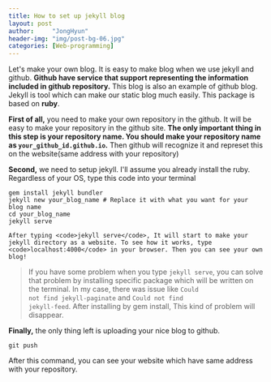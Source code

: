```yaml
---
title: How to set up jekyll blog
layout: post
author:     "JongHyun"
header-img: "img/post-bg-06.jpg"
categories: [Web-programming]
---
```

<p>
	Let's make your own blog. It is easy to make blog when we use jekyll and github. <b>Github have service that support representing the information included in github repository.</b> This blog is also an example of github blog. Jekyll is tool which can make our static blog much easily. This package is based on <b>ruby</b>.
</p>
<p>
	<b>First of all,</b> you need to make your own repository in the github. It will be easy to make your repository in the github site. <b>The only important thing in this step is your repository name. You should make your repository name as <code>your_github_id.github.io</code>.</b> Then github will recognize it and represet this on the website(same address with your repository)
</p>
<p>
	<b>Second,</b> we need to setup jekyll. I'll assume you already install the ruby. Regardless of your OS, type this code into your terminal
<pre class="language-ruby line-numbers"><code>gem install jekyll bundler
jekyll new your_blog_name # Replace it with what you want for your blog name
cd your_blog_name 
jekyll serve	</code></pre>

	After typing <code>jekyll serve</code>, It will start to make your jekyll directory as a website. To see how it works, type <code>localhost:4000</code> in your browser. Then you can see your own blog!
</p>

> If you have some problem when you type <code>jekyll serve</code>, you can solve that problem by installing specific package which will be written on the terminal. 
> In my case, there was issue like <code>Could not find jekyll-paginate</code> and <code>Could not find jekyll-feed</code>. After installing by gem install, This kind of problem will disappear. 

<p>
	<b>Finally,</b> the only thing left is uploading your nice blog to github. 
	<pre class="language-git line-numbers"><code>git push	</code></pre>
	After this command, you can see your website which have same address with your repository. 
</p>